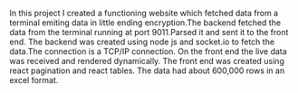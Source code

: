 In this project I created a functioning website which fetched data from a terminal emiting data in little ending encryption.The backend fetched the data from the terminal running at port 9011.Parsed it and sent it to the front end.
The backend was created using node js and socket.io to fetch the data.The connection is a TCP/IP connection.
On the front end the live data was received and rendered dynamically.
The front end was created using react pagination and react tables.
The data had about 600,000 rows in an excel format.
